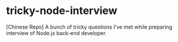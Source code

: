 # tricky-node-interview
[Chinese Repo] A bunch of tricky questions I've met while preparing interview of Node.js back-end developer.
